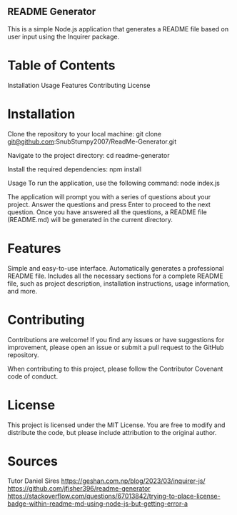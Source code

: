## README Generator
This is a simple Node.js application that generates a README file based on user input using the Inquirer package.

# Table of Contents
Installation
Usage
Features
Contributing
License

# Installation

Clone the repository to your local machine:
git clone git@github.com:SnubStumpy2007/ReadMe-Generator.git

Navigate to the project directory:
cd readme-generator

Install the required dependencies:
npm install

Usage
To run the application, use the following command:
node index.js

The application will prompt you with a series of questions about your project. Answer the questions and press Enter to proceed to the next question. Once you have answered all the questions, a README file (README.md) will be generated in the current directory.

# Features
Simple and easy-to-use interface.
Automatically generates a professional README file.
Includes all the necessary sections for a complete README file, such as project description, installation instructions, usage information, and more.

# Contributing
Contributions are welcome! If you find any issues or have suggestions for improvement, please open an issue or submit a pull request to the GitHub repository.

When contributing to this project, please follow the Contributor Covenant code of conduct.

# License
This project is licensed under the MIT License. You are free to modify and distribute the code, but please include attribution to the original author.

# Sources
Tutor Daniel Sires
https://geshan.com.np/blog/2023/03/inquirer-js/
https://github.com/jfisher396/readme-generator
https://stackoverflow.com/questions/67013842/trying-to-place-license-badge-within-readme-md-using-node-js-but-getting-error-a